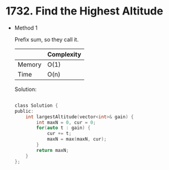 # 1732. Find the Highest Altitude
- Method 1

    Prefix sum, so they call it.

    | |   Complexity  |
    | ----------- | ----------- | 
    |  Memory     | O(1) | 
    |      Time       |  O(n) | 


    Solution:

    ``` h

    class Solution {
    public:
        int largestAltitude(vector<int>& gain) {
            int maxN = 0, cur = 0;
            for(auto t : gain) {
                cur += t;
                maxN = max(maxN, cur);
            }
            return maxN;
        }
    };

    ```

<!-- - Method 2

    This is another method.

    | |   Complexity  |
    | ----------- | ----------- | 
    |  Memory     | O(n) | 
    |      Time       |  O(n) | 


    Solution:

    ``` h



    ```

- Additional Knowledge:
       
    Here are some additional knowledge.



<br> -->